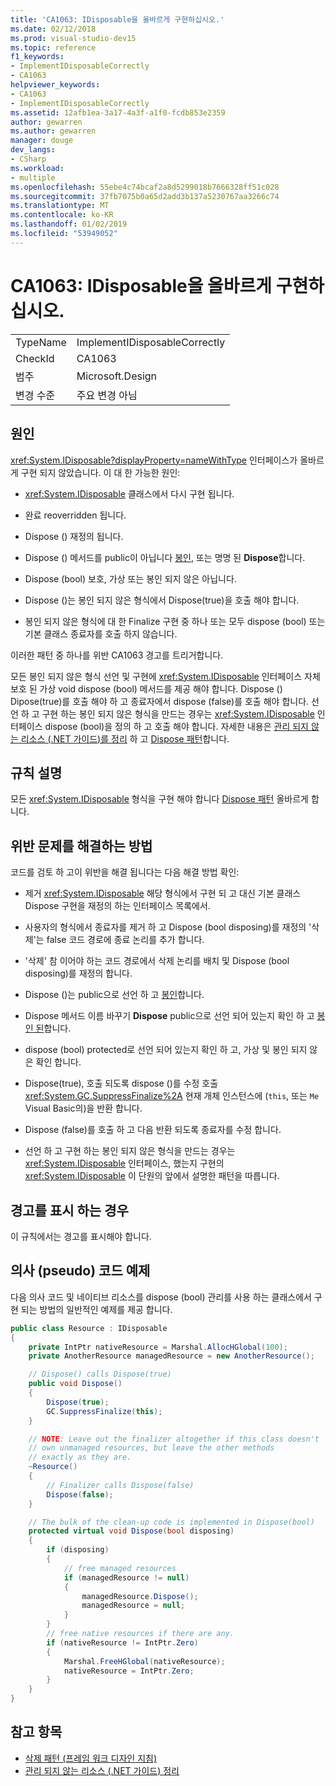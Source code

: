 ```yaml
---
title: 'CA1063: IDisposable을 올바르게 구현하십시오.'
ms.date: 02/12/2018
ms.prod: visual-studio-dev15
ms.topic: reference
f1_keywords:
- ImplementIDisposableCorrectly
- CA1063
helpviewer_keywords:
- CA1063
- ImplementIDisposableCorrectly
ms.assetid: 12afb1ea-3a17-4a3f-a1f0-fcdb853e2359
author: gewarren
ms.author: gewarren
manager: douge
dev_langs:
- CSharp
ms.workload:
- multiple
ms.openlocfilehash: 55ebe4c74bcaf2a8d5299018b7666328ff51c028
ms.sourcegitcommit: 37fb7075b0a65d2add3b137a5230767aa3266c74
ms.translationtype: MT
ms.contentlocale: ko-KR
ms.lasthandoff: 01/02/2019
ms.locfileid: "53949052"
---
```

# <a name="ca1063-implement-idisposable-correctly"></a>CA1063: IDisposable을 올바르게 구현하십시오.

|||
|-|-|
|TypeName|ImplementIDisposableCorrectly|
|CheckId|CA1063|
|범주|Microsoft.Design|
|변경 수준|주요 변경 아님|

## <a name="cause"></a>원인

<xref:System.IDisposable?displayProperty=nameWithType> 인터페이스가 올바르게 구현 되지 않았습니다. 이 대 한 가능한 원인:

- <xref:System.IDisposable> 클래스에서 다시 구현 됩니다.

- 완료 reoverridden 됩니다.

- Dispose () 재정의 됩니다.

- Dispose () 메서드를 public이 아닙니다 [봉인](/dotnet/csharp/language-reference/keywords/sealed), 또는 명명 된 **Dispose**합니다.

- Dispose (bool) 보호, 가상 또는 봉인 되지 않은 아닙니다.

- Dispose ()는 봉인 되지 않은 형식에서 Dispose(true)을 호출 해야 합니다.

- 봉인 되지 않은 형식에 대 한 Finalize 구현 중 하나 또는 모두 dispose (bool) 또는 기본 클래스 종료자를 호출 하지 않습니다.

이러한 패턴 중 하나를 위반 CA1063 경고를 트리거합니다.

모든 봉인 되지 않은 형식 선언 및 구현에 <xref:System.IDisposable> 인터페이스 자체 보호 된 가상 void dispose (bool) 메서드를 제공 해야 합니다. Dispose () Dipose(true)를 호출 해야 하 고 종료자에서 dispose (false)를 호출 해야 합니다. 선언 하 고 구현 하는 봉인 되지 않은 형식을 만드는 경우는 <xref:System.IDisposable> 인터페이스 dispose (bool)을 정의 하 고 호출 해야 합니다. 자세한 내용은 [관리 되지 않는 리소스 (.NET 가이드)를 정리](/dotnet/standard/garbage-collection/unmanaged) 하 고 [Dispose 패턴](/dotnet/standard/design-guidelines/dispose-pattern)합니다.

## <a name="rule-description"></a>규칙 설명

모든 <xref:System.IDisposable> 형식을 구현 해야 합니다 [Dispose 패턴](/dotnet/standard/design-guidelines/dispose-pattern) 올바르게 합니다.

## <a name="how-to-fix-violations"></a>위반 문제를 해결하는 방법

코드를 검토 하 고이 위반을 해결 됩니다는 다음 해결 방법 확인:

- 제거 <xref:System.IDisposable> 해당 형식에서 구현 되 고 대신 기본 클래스 Dispose 구현을 재정의 하는 인터페이스 목록에서.

- 사용자의 형식에서 종료자를 제거 하 고 Dispose (bool disposing)를 재정의 '삭제'는 false 코드 경로에 종료 논리를 추가 합니다.

- '삭제' 참 이어야 하는 코드 경로에서 삭제 논리를 배치 및 Dispose (bool disposing)를 재정의 합니다.

- Dispose ()는 public으로 선언 하 고 [봉인](/dotnet/csharp/language-reference/keywords/sealed)합니다.

- Dispose 메서드 이름 바꾸기 **Dispose** public으로 선언 되어 있는지 확인 하 고 [봉인 된](/dotnet/csharp/language-reference/keywords/sealed)합니다.

- dispose (bool) protected로 선언 되어 있는지 확인 하 고, 가상 및 봉인 되지 않은 확인 합니다.

- Dispose(true), 호출 되도록 dispose ()를 수정 호출 <xref:System.GC.SuppressFinalize%2A> 현재 개체 인스턴스에 (`this`, 또는 `Me` Visual Basic의)을 반환 합니다.

- Dispose (false)를 호출 하 고 다음 반환 되도록 종료자를 수정 합니다.

- 선언 하 고 구현 하는 봉인 되지 않은 형식을 만드는 경우는 <xref:System.IDisposable> 인터페이스, 했는지 구현의 <xref:System.IDisposable> 이 단원의 앞에서 설명한 패턴을 따릅니다.

## <a name="when-to-suppress-warnings"></a>경고를 표시 하는 경우

이 규칙에서는 경고를 표시해야 합니다.

## <a name="pseudo-code-example"></a>의사 (pseudo) 코드 예제

다음 의사 코드 및 네이티브 리소스를 dispose (bool) 관리를 사용 하는 클래스에서 구현 되는 방법의 일반적인 예제를 제공 합니다.

```csharp
public class Resource : IDisposable
{
    private IntPtr nativeResource = Marshal.AllocHGlobal(100);
    private AnotherResource managedResource = new AnotherResource();

    // Dispose() calls Dispose(true)
    public void Dispose()
    {
        Dispose(true);
        GC.SuppressFinalize(this);
    }

    // NOTE: Leave out the finalizer altogether if this class doesn't
    // own unmanaged resources, but leave the other methods
    // exactly as they are.
    ~Resource()
    {
        // Finalizer calls Dispose(false)
        Dispose(false);
    }

    // The bulk of the clean-up code is implemented in Dispose(bool)
    protected virtual void Dispose(bool disposing)
    {
        if (disposing)
        {
            // free managed resources
            if (managedResource != null)
            {
                managedResource.Dispose();
                managedResource = null;
            }
        }
        // free native resources if there are any.
        if (nativeResource != IntPtr.Zero)
        {
            Marshal.FreeHGlobal(nativeResource);
            nativeResource = IntPtr.Zero;
        }
    }
}
```

## <a name="see-also"></a>참고 항목

- [삭제 패턴 (프레임 워크 디자인 지침)](/dotnet/standard/design-guidelines/dispose-pattern)
- [관리 되지 않는 리소스 (.NET 가이드) 정리](/dotnet/standard/garbage-collection/unmanaged)